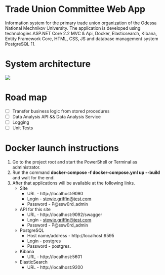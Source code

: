 # Trade Union Committee Web App
Information system for the primary trade union organization of the Odessa National Mechnikov University. The application is developed using technologies ASP.NET Core 2.2 MVC &amp; Api, Docker, Elasticsearch, Kibana, Entity Framework Core, HTML, CSS, JS and database management system PostgreSQL 11.

# System architecture
![](https://github.com/zavada-sergey/TradeUnionCommittee.WebApp.Core/blob/master/blob/SystemArchitecture.png)

# Road map
- [ ] Transfer business logic from stored procedures
- [ ] Data Analysis API && Data Analysis Service
- [ ] Logging
- [ ] Unit Tests

# Docker launch instructions
1. Go to the project root and start the PowerShell or Terminal as administrator.
2. Run the command **docker-compose -f docker-compose.yml up --build** and wait for the end.
3. After that applications will be available at the following links.
    - Site
        - URL - http://localhost:9090
        - Login - stewie.griffin@test.com
        - Password - P@ssw0rd_admin
    - API for this site
        - URL - http://localhost:9092/swagger
        - Login - stewie.griffin@test.com
        - Password - P@ssw0rd_admin
    - PostgreSQL
        - Host name/address - http://localhost:9595
        - Login - postgres 
        - Password - postgres.
    - Kibana 
        - URL - http://localhost:5601
    - ElasticSearch
        - URL - http://localhost:9200